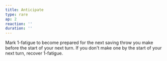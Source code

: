 ```yaml
---
title: Anticipate
type: rare
ap: 2
reaction: ''
duration: ''
---
```

Mark 1-fatigue to become prepared for the next saving throw you make before the start of your next turn. If you don't make one by the start of your next turn, recover 1-fatigue.
